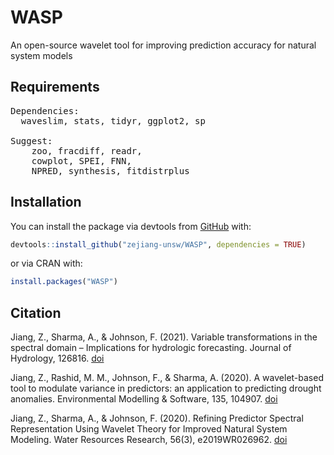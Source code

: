# WASP

An open-source wavelet tool for improving prediction accuracy for natural system models

## Requirements
<pre>
Dependencies:
  waveslim, stats, tidyr, ggplot2, sp

Suggest:
    zoo, fracdiff, readr,
    cowplot, SPEI, FNN, 
    NPRED, synthesis, fitdistrplus
</pre>

## Installation

You can install the package via devtools from [GitHub](https://github.com/) with:

``` r
devtools::install_github("zejiang-unsw/WASP", dependencies = TRUE)
```

or via CRAN with: 

``` r
install.packages("WASP")
```

## Citation
Jiang, Z., Sharma, A., & Johnson, F. (2021). Variable transformations in the spectral domain – Implications for hydrologic forecasting. Journal of Hydrology, 126816. [doi](https://doi.org/10.1016/J.JHYDROL.2021.126816)

Jiang, Z., Rashid, M. M., Johnson, F., & Sharma, A. (2020). A wavelet-based tool to modulate variance in predictors: an application to predicting drought anomalies. Environmental Modelling & Software, 135, 104907. [doi](https://doi.org/10.1016/j.envsoft.2020.104907)

Jiang, Z., Sharma, A., & Johnson, F. (2020). Refining Predictor Spectral Representation Using Wavelet Theory for Improved Natural System Modeling. Water Resources Research, 56(3), e2019WR026962. [doi](https://doi.org/10.1029/2019WR026962)
